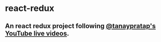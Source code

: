 # react-redux

## An react redux project following [@tanaypratap's YouTube live videos](https://www.youtube.com/c/TanayUnpolished).

